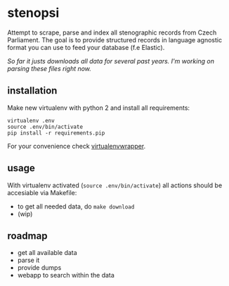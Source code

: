 # stenopsi

Attempt to scrape, parse and index all stenographic records from Czech Parliament.
The goal is to provide structured records in language agnostic format you can use to feed your database (f.e Elastic).

*So far it justs downloads all data for several past years. I'm working on parsing these files right now.*

## installation

Make new virtualenv with python 2 and install all requirements:

    virtualenv .env
    source .env/bin/activate
    pip install -r requirements.pip
    
For your convenience check [virtualenvwrapper](https://virtualenvwrapper.readthedocs.org/en/latest/).

## usage

With virtualenv activated (`source .env/bin/activate`) all actions should be accesiable via Makefile:

 - to get all needed data, do `make download`
 - (wip)
 
## roadmap

 - get all available data
 - parse it
 - provide dumps
 - webapp to search within the data
 
